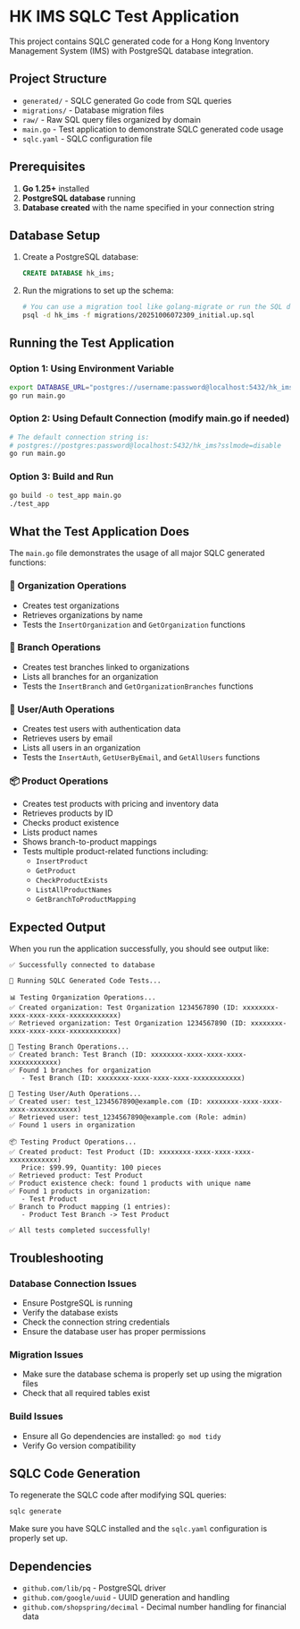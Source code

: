 # HK IMS SQLC Test Application

This project contains SQLC generated code for a Hong Kong Inventory Management System (IMS) with PostgreSQL database integration.

## Project Structure

- `generated/` - SQLC generated Go code from SQL queries
- `migrations/` - Database migration files
- `raw/` - Raw SQL query files organized by domain
- `main.go` - Test application to demonstrate SQLC generated code usage
- `sqlc.yaml` - SQLC configuration file

## Prerequisites

1. **Go 1.25+** installed
2. **PostgreSQL database** running
3. **Database created** with the name specified in your connection string

## Database Setup

1. Create a PostgreSQL database:
   ```sql
   CREATE DATABASE hk_ims;
   ```

2. Run the migrations to set up the schema:
   ```bash
   # You can use a migration tool like golang-migrate or run the SQL directly
   psql -d hk_ims -f migrations/20251006072309_initial.up.sql
   ```

## Running the Test Application

### Option 1: Using Environment Variable
```bash
export DATABASE_URL="postgres://username:password@localhost:5432/hk_ims?sslmode=disable"
go run main.go
```

### Option 2: Using Default Connection (modify main.go if needed)
```bash
# The default connection string is:
# postgres://postgres:password@localhost:5432/hk_ims?sslmode=disable
go run main.go
```

### Option 3: Build and Run
```bash
go build -o test_app main.go
./test_app
```

## What the Test Application Does

The `main.go` file demonstrates the usage of all major SQLC generated functions:

### 🏢 Organization Operations
- Creates test organizations
- Retrieves organizations by name
- Tests the `InsertOrganization` and `GetOrganization` functions

### 🏪 Branch Operations  
- Creates test branches linked to organizations
- Lists all branches for an organization
- Tests the `InsertBranch` and `GetOrganizationBranches` functions

### 👤 User/Auth Operations
- Creates test users with authentication data
- Retrieves users by email
- Lists all users in an organization
- Tests the `InsertAuth`, `GetUserByEmail`, and `GetAllUsers` functions

### 📦 Product Operations
- Creates test products with pricing and inventory data
- Retrieves products by ID
- Checks product existence
- Lists product names
- Shows branch-to-product mappings
- Tests multiple product-related functions including:
  - `InsertProduct`
  - `GetProduct` 
  - `CheckProductExists`
  - `ListAllProductNames`
  - `GetBranchToProductMapping`

## Expected Output

When you run the application successfully, you should see output like:

```
✅ Successfully connected to database

🧪 Running SQLC Generated Code Tests...

📊 Testing Organization Operations...
✅ Created organization: Test Organization 1234567890 (ID: xxxxxxxx-xxxx-xxxx-xxxx-xxxxxxxxxxxx)
✅ Retrieved organization: Test Organization 1234567890 (ID: xxxxxxxx-xxxx-xxxx-xxxx-xxxxxxxxxxxx)

🏢 Testing Branch Operations...
✅ Created branch: Test Branch (ID: xxxxxxxx-xxxx-xxxx-xxxx-xxxxxxxxxxxx)
✅ Found 1 branches for organization
   - Test Branch (ID: xxxxxxxx-xxxx-xxxx-xxxx-xxxxxxxxxxxx)

👤 Testing User/Auth Operations...
✅ Created user: test_1234567890@example.com (ID: xxxxxxxx-xxxx-xxxx-xxxx-xxxxxxxxxxxx)
✅ Retrieved user: test_1234567890@example.com (Role: admin)
✅ Found 1 users in organization

📦 Testing Product Operations...
✅ Created product: Test Product (ID: xxxxxxxx-xxxx-xxxx-xxxx-xxxxxxxxxxxx)
   Price: $99.99, Quantity: 100 pieces
✅ Retrieved product: Test Product
✅ Product existence check: found 1 products with unique name
✅ Found 1 products in organization:
   - Test Product
✅ Branch to Product mapping (1 entries):
   - Product Test Branch -> Test Product

✅ All tests completed successfully!
```

## Troubleshooting

### Database Connection Issues
- Ensure PostgreSQL is running
- Verify the database exists
- Check the connection string credentials
- Ensure the database user has proper permissions

### Migration Issues
- Make sure the database schema is properly set up using the migration files
- Check that all required tables exist

### Build Issues
- Ensure all Go dependencies are installed: `go mod tidy`
- Verify Go version compatibility

## SQLC Code Generation

To regenerate the SQLC code after modifying SQL queries:

```bash
sqlc generate
```

Make sure you have SQLC installed and the `sqlc.yaml` configuration is properly set up.

## Dependencies

- `github.com/lib/pq` - PostgreSQL driver
- `github.com/google/uuid` - UUID generation and handling
- `github.com/shopspring/decimal` - Decimal number handling for financial data